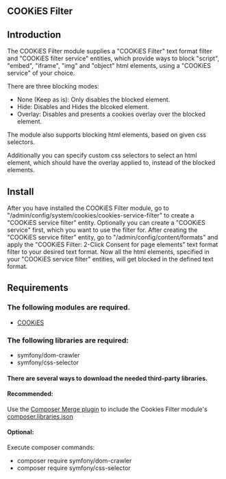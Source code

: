 COOKiES Filter
-----------------

## Introduction

The COOKiES Filter module supplies a "COOKiES Filter" text format filter and
"COOKiES filter service" entities, which provide ways to block
"script", "embed", "iframe", "img" and "object" html elements, using a
"COOKiES service" of your choice.

There are three blocking modes:

- None (Keep as is): Only disables the blocked element.
- Hide: Disables and Hides the blcoked element.
- Overlay: Disables and presents a cookies overlay over the blocked element.

The module also supports blocking html elements, based on given css selectors.

Additionally you can specify custom css selectors to select an html element,
which should have the overlay applied to, instead of the blocked elements.

## Install

After you have installed the COOKiES Filter module, go to
"/admin/config/system/cookies/cookies-service-filter" to create a "COOKiES service filter"
entity. Optionally you can create a "COOKiES service" first, which you want to
use the filter for. After creating the "COOKiES service filter" entity, go to
"/admin/config/content/formats" and apply the
"COOKiES Filter: 2-Click Consent for page elements" text format filter to your
desired text format.
Now all the html elements, specified in your "COOKiES service filter" entities,
will get blocked in the defined text format.

## Requirements

### The following modules are required.

- [COOKiES](https://www.drupal.org/project/cookies)

### The following libraries are required:

- symfony/dom-crawler
- symfony/css-selector

#### There are several ways to download the needed third-party libraries.

#### Recommended:

Use the [Composer Merge plugin](https://github.com/wikimedia/composer-merge-plugin)
to include the Cookies Filter module\'s [composer.libraries.json](https://cgit.drupalcode.org/cookies/tree/modules/cookies_filter/composer.libraries.json)

#### Optional:

Execute composer commands:
- composer require symfony/dom-crawler
- composer require symfony/css-selector
